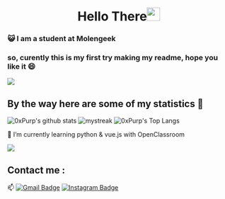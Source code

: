 <h1 align="center">Hello There<img src="https://github.com/souvikguria98/souvikguria98/blob/master/Hi.gif" width="30"> </h1>

### :smiley_cat: I am a student at Molengeek

### so, curently this is my first try making my readme, hope you like it 😄

<a href="https://www.youtube.com/watch?v=dQw4w9WgXcQ"><img src="https://user-images.githubusercontent.com/73097560/115834477-dbab4500-a447-11eb-908a-139a6edaec5c.gif"></a>

## By the way here are some of my statistics 🚀
![0xPurp's github stats](https://github-readme-stats.vercel.app/api?username=0xPurp&show_icons=true&theme=tokyonight)
<img src="https://github-readme-streak-stats.herokuapp.com/?user=0xPurp&theme=tokyonight" alt="mystreak"/>
![0xPurp's Top Langs](https://github-readme-stats.vercel.app/api/top-langs/?username=0xPurp&theme=tokyonight&layout=compact)

🌱 I’m currently learning python & vue.js with OpenClassroom

<a href="https://www.youtube.com/watch?v=dQw4w9WgXcQ"><img src="https://user-images.githubusercontent.com/73097560/115834477-dbab4500-a447-11eb-908a-139a6edaec5c.gif"></a>

## Contact me : 
📫 [![Gmail Badge](https://img.shields.io/badge/-0xPurp1337@gmail.com-blue?style=flat-roundedrectangle&logo=Gmail&logoColor=white&link=mailto:0xPurp1337@gmail.com)](0xPurp1337@gmail.com)
[![Instagram Badge](https://img.shields.io/badge/-mxuvxis-E4405F?style=flat-roundedrectangle&logo=instagram&logoColor=white&link=https://www.instagram.com/mxuvxis/)](https://www.instagram.com/mxuvxis/)
